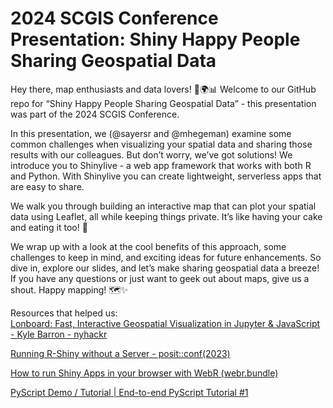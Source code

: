 
<!-- README.md is generated from README.Rmd. Please edit that file -->

# 2024 SCGIS Conference Presentation: Shiny Happy People Sharing Geospatial Data

<!-- badges: start -->
<!-- badges: end -->

Hey there, map enthusiasts and data lovers! 👋🌍📊 Welcome to our GitHub
repo for “Shiny Happy People Sharing Geospatial Data” - this
presentation was part of the 2024 SCGIS Conference.

In this presentation, we (@sayersr and @mhegeman) examine some common
challenges when visualizing your spatial data and sharing those results
with our colleagues. But don’t worry, we’ve got solutions! We introduce
you to Shinylive - a web app framework that works with both R and
Python. With Shinylive you can create lightweight, serverless apps that
are easy to share.

We walk you through building an interactive map that can plot your
spatial data using Leaflet, all while keeping things private. It’s like
having your cake and eating it too! 🍰

We wrap up with a look at the cool benefits of this approach, some
challenges to keep in mind, and exciting ideas for future enhancements.
So dive in, explore our slides, and let’s make sharing geospatial data a
breeze! If you have any questions or just want to geek out about maps,
give us a shout. Happy mapping! 🗺️✨

Resources that helped us:  
[Lonboard: Fast, Interactive Geospatial Visualization in Jupyter &
JavaScript - Kyle Barron -
nyhackr](https://www.youtube.com/live/p3zh85rq6A8?si=dRc5u9REmXB83UYN)

[Running R-Shiny without a Server -
posit::conf(2023)](https://youtu.be/j1M6YyU2ZX8?si=3qX_sW5Kn6DStAZA)

[How to run Shiny Apps in your browser with WebR
(webr.bundle)](https://youtu.be/ZvodHcGsgrU?si=5NPiQt5jUHoUem_d)

[PyScript Demo / Tutorial \| End-to-end PyScript Tutorial
\#1](https://youtu.be/Qo8dXyKXyME?si=Vu5VZEivUKxtEPDA)
